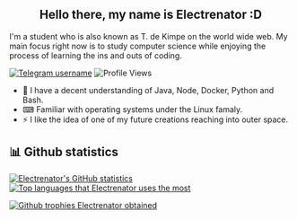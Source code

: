 <h2 align="center">Hello there, my name is Electrenator :D</h2>

I'm a student who is also known as T. de Kimpe on the world wide web. My main focus right now is to study computer science while enjoying the process of learning the ins and outs of coding.

[![Telegram username](https://img.shields.io/badge/Telegram-T_deKimpe-informational)](https://t.me/T_deKimpe) ![Profile Views](https://komarev.com/ghpvc/?username=electrenator)

- 🧰 I have a decent understanding of Java, Node, Docker, Python and Bash.
- ⌨ Familiar with operating systems under the Linux famaly.
- ⚡ I like the idea of one of my future creations reaching into outer space.

## 📊 Github statistics
[![Electrenator's GitHub statistics](https://github-readme-stats.vercel.app/api?username=electrenator&count_private=true&show_icons=true&hide_rank=true&theme=radical)](https://github.com/anuraghazra/github-readme-stats)
[![Top languages that Electrenator uses the most](https://github-readme-stats.vercel.app/api/top-langs/?username=electrenator&layout=compact&theme=radical)](https://github.com/anuraghazra/github-readme-stats)

[![Github trophies Electrenator obtained](https://github-profile-trophy.vercel.app/?username=electrenator&margin-w=8&margin-h=8&theme=radical&rank=SECRET,SSS,SS,S,AAA,AA,A)](https://github.com/ryo-ma/github-profile-trophy)


